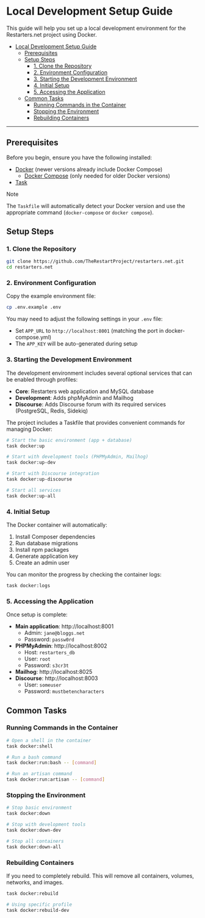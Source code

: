 # Local Development Setup Guide

This guide will help you set up a local development environment for the Restarters.net project using Docker.

- [Local Development Setup Guide](#local-development-setup-guide)
  - [Prerequisites](#prerequisites)
  - [Setup Steps](#setup-steps)
    - [1. Clone the Repository](#1-clone-the-repository)
    - [2. Environment Configuration](#2-environment-configuration)
    - [3. Starting the Development Environment](#3-starting-the-development-environment)
    - [4. Initial Setup](#4-initial-setup)
    - [5. Accessing the Application](#5-accessing-the-application)
  - [Common Tasks](#common-tasks)
    - [Running Commands in the Container](#running-commands-in-the-container)
    - [Stopping the Environment](#stopping-the-environment)
    - [Rebuilding Containers](#rebuilding-containers)
****

## Prerequisites

Before you begin, ensure you have the following installed:

- [Docker](https://docs.docker.com/get-docker/) (newer versions already include Docker Compose)
  - [Docker Compose](https://docs.docker.com/compose/install/) (only needed for older Docker versions)
- [Task](https://taskfile.dev/installation/)

> [!NOTE]
> The `Taskfile` will automatically detect your Docker version and use the appropriate command (`docker-compose` or `docker compose`).

## Setup Steps

### 1. Clone the Repository

```bash
git clone https://github.com/TheRestartProject/restarters.net.git
cd restarters.net
```

### 2. Environment Configuration

Copy the example environment file:

```bash
cp .env.example .env
```

You may need to adjust the following settings in your `.env` file:
- Set `APP_URL` to `http://localhost:8001` (matching the port in docker-compose.yml)
- The `APP_KEY` will be auto-generated during setup

### 3. Starting the Development Environment

The development environment includes several optional services that can be enabled through profiles:

- **Core**: Restarters web application and MySQL database
- **Development**: Adds phpMyAdmin and Mailhog
- **Discourse**: Adds Discourse forum with its required services (PostgreSQL, Redis, Sidekiq) 

The project includes a Taskfile that provides convenient commands for managing Docker:

```bash
# Start the basic environment (app + database)
task docker:up

# Start with development tools (PHPMyAdmin, Mailhog)
task docker:up-dev

# Start with Discourse integration
task docker:up-discourse

# Start all services
task docker:up-all
```

### 4. Initial Setup

The Docker container will automatically:

1. Install Composer dependencies
2. Run database migrations
3. Install npm packages
4. Generate application key
5. Create an admin user

You can monitor the progress by checking the container logs:

```bash
task docker:logs
```

### 5. Accessing the Application

Once setup is complete:

- **Main application**: http://localhost:8001
  - Admin: `jane@bloggs.net`
  - Password: `passw0rd`
- **PHPMyAdmin**: http://localhost:8002
  - Host: `restarters_db`
  - User: `root`
  - Password: `s3cr3t`
- **Mailhog**: http://localhost:8025
- **Discourse**: http://localhost:8003
  -  User: `someuser`
  -  Password: `mustbetencharacters`

## Common Tasks

### Running Commands in the Container

```bash
# Open a shell in the container
task docker:shell

# Run a bash command
task docker:run:bash -- [command]

# Run an artisan command
task docker:run:artisan -- [command]
```

### Stopping the Environment

```bash
# Stop basic environment
task docker:down

# Stop with development tools
task docker:down-dev

# Stop all containers
task docker:down-all
```

### Rebuilding Containers

If you need to completely rebuild. This will remove all containers, volumes, networks, and images.

```bash
task docker:rebuild

# Using specific profile
task docker:rebuild-dev
```
